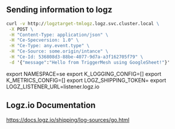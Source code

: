 

## Sending information to logz

```cmd
curl -v http://logztarget-tmlogz.logz.svc.cluster.local \
 -X POST \
 -H "Content-Type: application/json" \
 -H "Ce-Specversion: 1.0" \
 -H "Ce-Type: any.event.type" \
 -H "Ce-Source: some.origin/intance" \
 -H "Ce-Id: 536808d3-88be-4077-9d7a-a3f162705f79" \
 -d '{"message":"Hello from TriggerMesh using GoogleSheet!"}'
 ```

export NAMESPACE=se
export K_LOGGING_CONFIG=[]
export K_METRICS_CONFIG=[]
export LOGZ_SHIPPING_TOKEN=
export LOGZ_LISTENER_URL=listener.logz.io


## Logz.io Documentation

https://docs.logz.io/shipping/log-sources/go.html